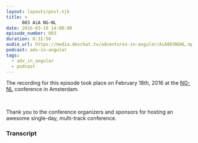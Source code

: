 ```yaml
---
layout: layouts/post.njk
title: >
      083 AiA NG-NL
date: 2016-03-10 14:00:00
episode_number: 083
duration: 0:31:56
audio_url: https://media.devchat.tv/adventures-in-angular/AiA083NGNL.mp3
podcast: adv-in-angular
tags: 
  - adv_in_angular
  - podcast
---
```


The recording for this episode took place on February 18th, 2016 at the [<u>NG-NL</u>](http://ng-nl.org/) conference in Amsterdam.

&nbsp;

Thank you to the conference organizers and sponsors for hosting an awesome single-day, multi-track conference.



### Transcript


